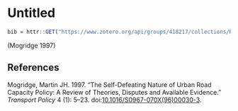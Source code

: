 Untitled
================

``` r
bib = httr::GET("https://www.zotero.org/api/groups/418217/collections/RXVSSSMD/items/top?limit=100&format=bibtex&v=1", httr::write_disk("references.bib", overwrite = T))
```

(Mogridge 1997)

References
----------

Mogridge, Martin JH. 1997. “The Self-Defeating Nature of Urban Road Capacity Policy: A Review of Theories, Disputes and Available Evidence.” *Transport Policy* 4 (1): 5–23. doi:[10.1016/S0967-070X(96)00030-3](https://doi.org/10.1016/S0967-070X(96)00030-3).

